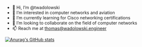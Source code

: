 - 👋 Hi, I’m @twadolowski
- 👀 I’m interested in computer networks and aviation
- 🌱 I’m currently learning for Cisco networking certifications
- 💞️ I’m looking to collaborate on the field of computer networks
- 📫 Reach me at thomas@wadolowski.engineer

[![Anurag's GitHub stats](https://github-readme-stats.vercel.app/api?username=twadolowski)](https://github.com/anuraghazra/github-readme-stats)
<!---
twadolowski/twadolowski is a ✨ special ✨ repository because its `README.md` (this file) appears on your GitHub profile.
You can click the Preview link to take a look at your changes.
--->
